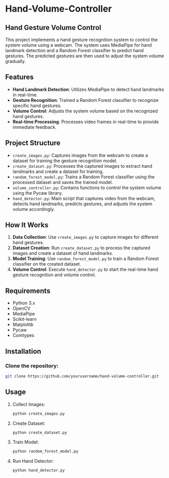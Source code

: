 # Hand-Volume-Controller

## Hand Gesture Volume Control

This project implements a hand gesture recognition system to control the system volume using a webcam. The system uses MediaPipe for hand landmark detection and a Random Forest classifier to predict hand gestures. The predicted gestures are then used to adjust the system volume gradually.

## Features

- **Hand Landmark Detection**: Utilizes MediaPipe to detect hand landmarks in real-time.
- **Gesture Recognition**: Trained a Random Forest classifier to recognize specific hand gestures.
- **Volume Control**: Adjusts the system volume based on the recognized hand gestures.
- **Real-time Processing**: Processes video frames in real-time to provide immediate feedback.

## Project Structure

- `create_images.py`: Captures images from the webcam to create a dataset for training the gesture recognition model.
- `create_dataset.py`: Processes the captured images to extract hand landmarks and create a dataset for training.
- `random_forest_model.py`: Trains a Random Forest classifier using the processed dataset and saves the trained model.
- `volume_controller.py`: Contains functions to control the system volume using the Pycaw library.
- `hand_detector.py`: Main script that captures video from the webcam, detects hand landmarks, predicts gestures, and adjusts the system volume accordingly.

## How It Works

1. **Data Collection**: Use `create_images.py` to capture images for different hand gestures.
2. **Dataset Creation**: Run `create_dataset.py` to process the captured images and create a dataset of hand landmarks.
3. **Model Training**: Use `random_forest_model.py` to train a Random Forest classifier on the created dataset.
4. **Volume Control**: Execute `hand_detector.py` to start the real-time hand gesture recognition and volume control.

## Requirements

- Python 3.x
- OpenCV
- MediaPipe
- Scikit-learn
- Matplotlib
- Pycaw
- Comtypes

## Installation

### Clone the repository:
   ```bash
   git clone https://github.com/yourusername/hand-volume-controller.git
   ```

## Usage
1. Collect Images:
   ```bash
   python create_images.py
   ```

2. Create Dataset:
   ```bash
   python create_dataset.py
   ```
3. Train Model:
   ```bash
   python random_forest_model.py
   ```
4. Run Hand Detector:
   ```bash
   python hand_detector.py
   ```
